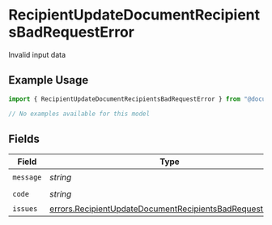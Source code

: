 # RecipientUpdateDocumentRecipientsBadRequestError

Invalid input data

## Example Usage

```typescript
import { RecipientUpdateDocumentRecipientsBadRequestError } from "@documenso/sdk-typescript/models/errors";

// No examples available for this model
```

## Fields

| Field                                                                                                                                | Type                                                                                                                                 | Required                                                                                                                             | Description                                                                                                                          |
| ------------------------------------------------------------------------------------------------------------------------------------ | ------------------------------------------------------------------------------------------------------------------------------------ | ------------------------------------------------------------------------------------------------------------------------------------ | ------------------------------------------------------------------------------------------------------------------------------------ |
| `message`                                                                                                                            | *string*                                                                                                                             | :heavy_check_mark:                                                                                                                   | N/A                                                                                                                                  |
| `code`                                                                                                                               | *string*                                                                                                                             | :heavy_check_mark:                                                                                                                   | N/A                                                                                                                                  |
| `issues`                                                                                                                             | [errors.RecipientUpdateDocumentRecipientsBadRequestIssue](../../models/errors/recipientupdatedocumentrecipientsbadrequestissue.md)[] | :heavy_minus_sign:                                                                                                                   | N/A                                                                                                                                  |